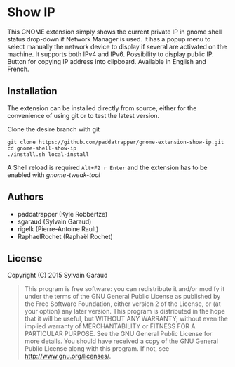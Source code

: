 # Show IP

This GNOME extension simply shows the current private IP in gnome shell
status drop-down if Network Manager is used. It has a popup menu to select
manually the network device to display if several are activated on the machine.
It supports both IPv4 and IPv6. Possibility to display public IP. Button for
copying IP address into clipboard. Available in English and French.

## Installation

The extension can be installed directly from source, either for the convenience
of using git or to test the latest version.

Clone the desire branch with git

    git clone https://github.com/paddatrapper/gnome-extension-show-ip.git
    cd gnome-shell-show-ip
    ./install.sh local-install

A Shell reload is required `Alt+F2 r Enter` and the extension has to be enabled
with *gnome-tweak-tool*

## Authors

  * paddatrapper (Kyle Robbertze)
  * sgaraud (Sylvain Garaud)
  * rigelk (Pierre-Antoine Rault)
  * RaphaelRochet (Raphaël Rochet) 

## License

Copyright (C) 2015 Sylvain Garaud

> This program is free software: you can redistribute it and/or modify it under the terms of the GNU General Public License as published by the Free Software Foundation, either version 2 of the License, or (at your option) any later version.
> This program is distributed in the hope that it will be useful, but WITHOUT ANY WARRANTY; without even the implied warranty of MERCHANTABILITY or FITNESS FOR A PARTICULAR PURPOSE. See the GNU General Public License for more details.
> You should have received a copy of the GNU General Public License along with this program. If not, see http://www.gnu.org/licenses/.
